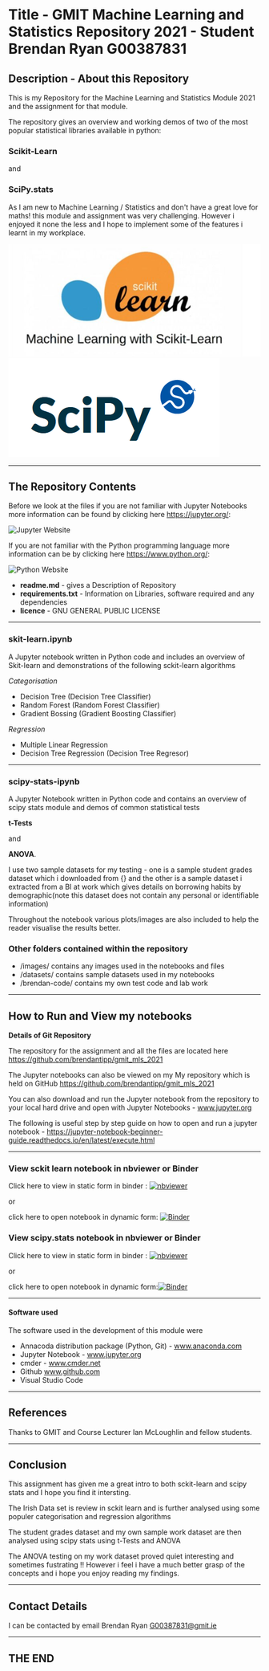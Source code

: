 # Title - GMIT Machine Learning and Statistics Repository 2021 - Student Brendan Ryan G00387831


## __Description - About this Repository__

This is my Repository for the Machine Learning and Statistics Module 2021 and the assignment for that module.

The repository gives an overview and working demos of two of the most popular statistical libraries available in python:

 ### __Scikit-Learn__ 
 
 and 

### __SciPy.stats__


 As I am new to Machine Learning / Statistics and don't have a great love for maths! this module and assignment was very challenging. However i enjoyed it none the less and I hope to implement some of the features i learnt in my workplace.


![Scikit Learn Logo](images/scikit_learn1.PNG)
![Scipy Logo](images/scipy_logo2.PNG)

_________

## __The Repository Contents__

Before we look at the files if you are not familiar with Jupyter Notebooks more information can be found by clicking here https://jupyter.org/:

![Jupyter Website](https://jupyter.org/assets/logos/rectanglelogo-greytext-orangebody-greymoons.svg)

If you are not familiar with the Python programming language more information can be by clicking here https://www.python.org/: 

![Python Website](https://www.python.org/static/img/python-logo.png)



- __readme.md__ - gives a Description of Repository
- __requirements.txt__ -  Information on Libraries, software required and any dependencies
- __licence__ - GNU GENERAL PUBLIC LICENSE

__________

 ### __skit-learn.ipynb__

A Jupyter notebook written in Python code and includes an overview of Skit-learn and demonstrations of the following sckit-learn algorithms

_Categorisation_
- Decision Tree (Decision Tree Classifier)
- Random Forest (Random Forest Classifier)
- Gradient Bossing (Gradient Boosting Classifier)

_Regression_ 
- Multiple Linear Regression
- Decision Tree Regression (Decision Tree Regresor)

_________________

### __scipy-stats-ipynb__ 

A Jupyter Notebook written in Python code and contains an overview of scipy stats module and demos of common statistical tests

__t-Tests__  

and 

__ANOVA__.

I use two sample datasets for my testing - one is a sample student grades dataset which i downloaded from {} and the other is a sample dataset i extracted from a BI at work which gives details on borrowing habits by demographic(note this dataset does not contain any personal or identifiable information)


Throughout the notebook various plots/images are also included to help the reader visualise the results better.



### __Other folders contained within the repository__


- /images/ contains any images used in the notebooks and files
- /datasets/ contains sample datasets used in my notebooks
- /brendan-code/ contains my own test code and lab work

_________________________

## __How to Run and View my notebooks__

__Details of Git Repository__

The repository for the assignment and all the files are located here https://github.com/brendantipp/gmit_mls_2021

The Jupyter notebooks can also be viewed on my My repository which is held on GitHub  https://github.com/brendantipp/gmit_mls_2021

You can also download and run the Jupyter notebook from the repository to your local hard drive and open with Jupyter Notebooks - www.jupyter.org

The following is useful step by step guide on how to open and run a jupyter notebook - https://jupyter-notebook-beginner-guide.readthedocs.io/en/latest/execute.html
_________________

### View __sckit learn__ notebook in nbviewer or Binder

Click here to view in static form  in binder :  [![nbviewer](https://raw.githubusercontent.com/jupyter/design/master/logos/Badges/nbviewer_badge.svg)](https://nbviewer.org/github/brendantipp/gmit_mls_2021/blob/main/scikit-learn.ipynb)

or 

click here to open notebook in dynamic form: [![Binder](https://mybinder.org/badge_logo.svg)](https://mybinder.org/v2/gh/brendantipp/gmit_mls_2021/HEAD?labpath=scikit-learn.ipynb)

### View __scipy.stats__ notebook in nbviewer or Binder

Click here to view in static form  in binder : [![nbviewer](https://raw.githubusercontent.com/jupyter/design/master/logos/Badges/nbviewer_badge.svg)](https://nbviewer.org/github/brendantipp/gmit_mls_2021/blob/main/scipy-stats.ipynb)

or

click here to open notebook in dynamic form:[![Binder](https://mybinder.org/badge_logo.svg)](https://mybinder.org/v2/gh/brendantipp/gmit_mls_2021/HEAD?labpath=scipy-stats.ipynb)


________________

#### __Software used__

The software used in the development of this module were

- Annacoda distribution package (Python, Git) - www.anaconda.com
- Jupyter Notebook - www.jupyter.org
- cmder - www.cmder.net
- Github www.github.com
- Visual Studio Code 

_________________

## __References__

Thanks to GMIT and Course Lecturer Ian McLoughlin and fellow students.


_________________

## __Conclusion__

This assignment has given me a great intro to both sckit-learn and scipy stats and I hope you find it intersting.

The Irish Data set is review in sckit learn and is further analysed using some populer categorisation and regression algorithms

The student grades dataset and my own sample work dataset are then analysed using scipy stats using t-Tests and ANOVA

The ANOVA testing on my work dataset proved quiet interesting and sometimes fustrating !! However i feel i have a much better grasp of the concepts and i hope you enjoy reading my findings.

____________________

## __Contact Details__

I can be contacted by email Brendan Ryan G00387831@gmit.ie


____________________________
## THE END







